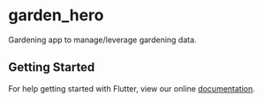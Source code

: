 # garden_hero

Gardening app to manage&#x2F;leverage gardening data.

## Getting Started

For help getting started with Flutter, view our online
[documentation](https://flutter.io/).
